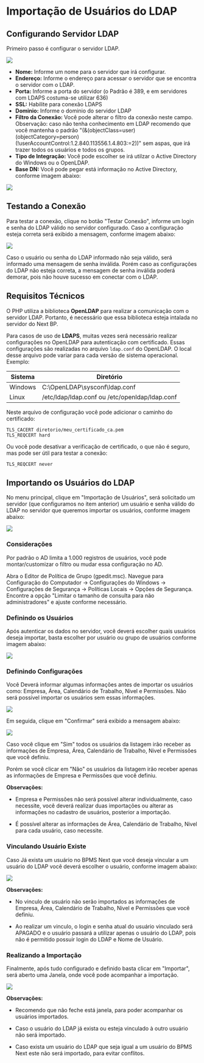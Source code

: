 # Importação de Usuários do LDAP

## Configurando Servidor LDAP

Primeiro passo é configurar o servidor LDAP.

![]([PATH_IMG]/ldap_configuracao.png)

* **Nome:** Informe um nome para o servidor que irá configurar.
* **Endereço:** Informe o endereço para acessar o servidor que se encontra o servidor com o LDAP.
* **Porta:** Informe a porta do servidor (o Padrão é 389, e em servidores com LDAPS costuma-se utilizar 636)
* **SSL:** Habilite para conexão LDAPS
* **Dominio:** Informe o dominio do servidor LDAP
* **Filtro da Conexão:** Você pode alterar o filtro da conexão neste campo. Observação: caso não tenha conhecimento em LDAP recomendo que você mantenha o padrão "(&(objectClass=user)(objectCategory=person)(!userAccountControl:1.2.840.113556.1.4.803:=2))" sem aspas, que irá trazer todos os usuários e todos os grupos.
* **Tipo de Integração:** Você pode escolher se irá utilzar o Active Directory do Windows ou o OpenLDAP.
* **Base DN:** Você pode pegar está informação no Active Directory, conforme imagem abaixo:

![]([PATH_IMG]/ldap_base_dn.png)

## Testando a Conexão

Para testar a conexão, clique no botão "Testar Conexão", informe um login e senha do LDAP válido no servidor configurado.
Caso a configuração esteja correta será exibido a mensagem, conforme imagem abaixo:

![]([PATH_IMG]/ldap_validar_conexao.png)

Caso o usuário ou senha do LDAP informado não seja válido, será informado uma mensagem de senha inválida.
Porém caso as configurações do LDAP não esteja correta, a mensagem de senha inválida poderá demorar, pois não houve sucesso em conectar com o LDAP.

## Requisitos Técnicos

O PHP utiliza a biblioteca **OpenLDAP** para realizar a comunicação com o servidor LDAP. Portanto, é necessário que essa biblioteca esteja intalada no servidor do Next BP.

Para casos de uso de **LDAPS**, muitas vezes será necessário realizar configurações no OpenLDAP para autenticação com certificado. Essas configurações são realizadas no arquivo `ldap.conf` do OpenLDAP. O local desse arquivo pode variar para cada versão de sistema operacional. Exemplo:

Sistema	| Diretório
--------|-----------
Windows | C:\OpenLDAP\sysconf\ldap.conf
Linux   | /etc/ldap/ldap.conf ou /etc/openldap/ldap.conf

Neste arquivo de configuração você pode adicionar o caminho do certificado:
```
TLS_CACERT diretorio/meu_certificado_ca.pem
TLS_REQCERT hard
```

Ou você pode desativar a verificação de certificado, o que não é seguro, mas pode ser útil para testar a conexão:

```
TLS_REQCERT never
```

## Importando os Usuários do LDAP

No menu principal, clique em "Importação de Usuários", será solicitado um servidor (que configuramos no item anterior) um usuário e senha válido do LDAP no servidor que queremos importar os usuários, conforme imagem abaixo:

![]([PATH_IMG]/ldap_importacao_autenticar.png)

### Considerações

Por padrão o AD limita a 1.000 registros de usuários, você pode montar/customizar o filtro ou mudar essa configuração no AD.

Abra o Editor de Política de Grupo (gpedit.msc).
Navegue para Configuração do Computador -> Configurações do Windows -> Configurações de Segurança -> Políticas Locais -> Opções de Segurança.
Encontre a opção "Limitar o tamanho de consulta para não administradores" e ajuste conforme necessário.

### Definindo os Usuários

Após autenticar os dados no servidor, você deverá escolher quais usuários deseja importar, basta escolher por usuário ou grupo de usuários conforme imagem abaixo:

![]([PATH_IMG]/ldap_importacao_usuarios.png)

### Definindo Configurações

Você Deverá informar algumas informações antes de importar os usuários como: Empresa, Área, Calendário de Trabalho, Nivel e Permissões.
Não será possivel importar os usuários sem essas informações.

![]([PATH_IMG]/ldap_importacao_configuracoes.png)

Em seguida, clique em "Confirmar" será exibido a mensagem abaixo:

![]([PATH_IMG]/ldap_importacao_aplicar_alteracoes.png)

Caso você clique em "Sim" todos os usuários da listagem irão receber as informações de Empresa, Área, Calendário de Trabalho, Nivel e Permissões que você definiu.

Porém se você clicar em "Não" os usuários da listagem irão receber apenas as informações de Empresa e Permissões que você definiu.

**Observações:**

* Empresa e Permissões não será possivel alterar individualmente, caso necessite, você deverá realizar duas importações ou alterar as informações no cadastro de usuários, posterior a importação.

* É possível alterar as informações de Área, Calendário de Trabalho, Nivel para cada usuário, caso necessite.

### Vinculando Usuário Existe

Caso Já exista um usuário no BPMS Next que você deseja vincular a um usuário do LDAP você deverá escolher o usuário, conforme imagem abaixo:

![]([PATH_IMG]/ldap_importacao_vincular_usuario.png)

**Observações:**

* No vinculo de usuário não serão importados as informações de Empresa, Área, Calendário de Trabalho, Nivel e Permissões que você definiu. 

* Ao realizar um vinculo, o login e senha atual do usuário vinculado será APAGADO e o usuário passará a utilizar apenas o usuário do LDAP, pois não é permitido possuir login do LDAP e Nome de Usuário.

### Realizando a Importação

Finalmente, após tudo configurado e definido basta clicar em "Importar", será aberto uma Janela, onde você pode acompanhar a importação.

![]([PATH_IMG]/ldap_importacao.png)

**Observações:**

* Recomendo que não feche está janela, para poder acompanhar os usuários importados.

* Caso o usuário do LDAP já exista ou esteja vinculado à outro usuário não será importado.

* Caso exista um usuário do LDAP que seja igual a um usuário do BPMS Next este não será importado, para evitar conflitos.